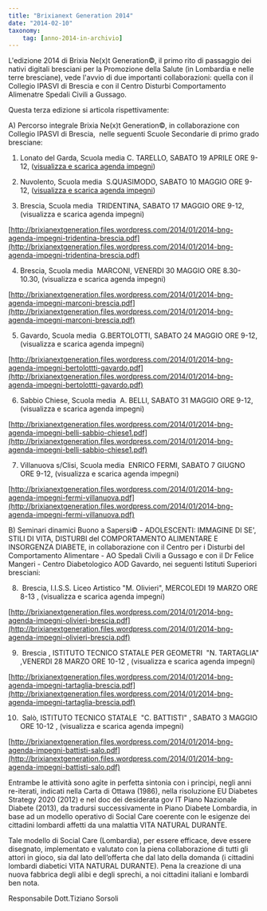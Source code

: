 ```yaml
---
title: "Brixianext Generation 2014"
date: "2014-02-10"
taxonomy: 
    tag: [anno-2014-in-archivio]
---
```


L'edizione 2014 di Brixia Ne(x)t Generation©, il primo rito di passaggio dei nativi digitali bresciani per la Promozione della Salute (in Lombardia e nelle terre bresciane), vede l'avvio di due importanti collaborazioni: quella con il Collegio IPASVI di Brescia e con il Centro Disturbi Comportamento Alimenatre Spedali Civili a Gussago.

Questa terza edizione si articola rispettivamente:

A) Percorso integrale Brixia Ne(x)t Generation©, in collaborazione con Collegio IPASVI di Brescia,  nelle seguenti Scuole Secondarie di primo grado bresciane:

1) Lonato del Garda, Scuola media C. TARELLO, SABATO 19 APRILE ORE 9-12, ([visualizza e scarica agenda impegni](http://brixianextgeneration.files.wordpress.com/2014/01/2014-bng-agenda-impegni-tarello-lonato.pdf))

2) Nuvolento, Scuola media  S.QUASIMODO, SABATO 10 MAGGIO ORE 9-12, ([visualizza e scarica agenda impegni](http://brixianextgeneration.files.wordpress.com/2014/01/2014-bng-agenda-impegni-quasimodo-nuvolento.pdf))

3) Brescia, Scuola media  TRIDENTINA, SABATO 17 MAGGIO ORE 9-12, (visualizza e scarica agenda impegni)

[http://brixianextgeneration.files.wordpress.com/2014/01/2014-bng-agenda-impegni-tridentina-brescia.pdf](http://brixianextgeneration.files.wordpress.com/2014/01/2014-bng-agenda-impegni-tridentina-brescia.pdf)

4) Brescia, Scuola media  MARCONI, VENERDI 30 MAGGIO ORE 8.30-10.30, (visualizza e scarica agenda impegni)

[http://brixianextgeneration.files.wordpress.com/2014/01/2014-bng-agenda-impegni-marconi-brescia.pdf](http://brixianextgeneration.files.wordpress.com/2014/01/2014-bng-agenda-impegni-marconi-brescia.pdf)

5) Gavardo, Scuola media  G.BERTOLOTTI, SABATO 24 MAGGIO ORE 9-12, (visualizza e scarica agenda impegni)

[http://brixianextgeneration.files.wordpress.com/2014/01/2014-bng-agenda-impegni-bertolottti-gavardo.pdf](http://brixianextgeneration.files.wordpress.com/2014/01/2014-bng-agenda-impegni-bertolottti-gavardo.pdf)

6) Sabbio Chiese, Scuola media  A. BELLI, SABATO 31 MAGGIO ORE 9-12, (visualizza e scarica agenda impegni)

[http://brixianextgeneration.files.wordpress.com/2014/01/2014-bng-agenda-impegni-belli-sabbio-chiese1.pdf](http://brixianextgeneration.files.wordpress.com/2014/01/2014-bng-agenda-impegni-belli-sabbio-chiese1.pdf)

7) Villanuova s/Clisi, Scuola media  ENRICO FERMI, SABATO 7 GIUGNO ORE 9-12, (visualizza e scarica agenda impegni)

[http://brixianextgeneration.files.wordpress.com/2014/01/2014-bng-agenda-impegni-fermi-villanuova.pdf](http://brixianextgeneration.files.wordpress.com/2014/01/2014-bng-agenda-impegni-fermi-villanuova.pdf)

B) Seminari dinamici Buono a Sapersi© - ADOLESCENTI: IMMAGINE DI SE', STILI DI VITA, DISTURBI del COMPORTAMENTO ALIMENTARE E INSORGENZA DIABETE, in collaborazione con il Centro per i Disturbi del Comportamento Alimentare - AO Spedali Civili a Gussago e con il Dr Felice Mangeri - Centro Diabetologico AOD Gavardo, nei seguenti Istituti Superiori bresciani:

8)  Brescia, I.I.S.S. Liceo Artistico "M. Olivieri", MERCOLEDI 19 MARZO ORE 8-13 , (visualizza e scarica agenda impegni)

[http://brixianextgeneration.files.wordpress.com/2014/01/2014-bng-agenda-impegni-olivieri-brescia.pdf](http://brixianextgeneration.files.wordpress.com/2014/01/2014-bng-agenda-impegni-olivieri-brescia.pdf)

9)  Brescia , ISTITUTO TECNICO STATALE PER GEOMETRI  "N. TARTAGLIA" ,VENERDI 28 MARZO ORE 10-12 , (visualizza e scarica agenda impegni)

[http://brixianextgeneration.files.wordpress.com/2014/01/2014-bng-agenda-impegni-tartaglia-brescia.pdf](http://brixianextgeneration.files.wordpress.com/2014/01/2014-bng-agenda-impegni-tartaglia-brescia.pdf)

10)  Salò, ISTITUTO TECNICO STATALE  "C. BATTISTI" , SABATO 3 MAGGIO ORE 10-12 , (visualizza e scarica agenda impegni)

[http://brixianextgeneration.files.wordpress.com/2014/01/2014-bng-agenda-impegni-battisti-salo.pdf](http://brixianextgeneration.files.wordpress.com/2014/01/2014-bng-agenda-impegni-battisti-salo.pdf)

Entrambe le attività sono agìte in perfetta sintonia con i principi, negli anni re-iterati, indicati nella Carta di Ottawa (1986), nella risoluzione EU Diabetes Strategy 2020 (2012) e nel doc dei desiderata gov IT Piano Nazionale Diabete (2013), da tradursi successivamente in Piano Diabete Lombardia, in base ad un modello operativo di Social Care coerente con le esigenze dei cittadini lombardi affetti da una malattia VITA NATURAL DURANTE.

Tale modello di Social Care (Lombardia), per essere efficace, deve essere disegnato, implementato e valutato con la piena collaborazione di tutti gli attori in gioco, sia dal lato dell’offerta che dal lato della domanda (i cittadini lombardi diabetici VITA NATURAL DURANTE). Pena la creazione di una nuova fabbrica degli alibi e degli sprechi, a noi cittadini italiani e lombardi ben nota.

Responsabile Dott.Tiziano Sorsoli
